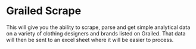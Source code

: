 # Grailed Scrape
This will give you the ability to scrape, parse and get simple analytical data on a variety of clothing designers and brands listed on Grailed. 
That data will then be sent to an excel sheet where it will be easier to process.
